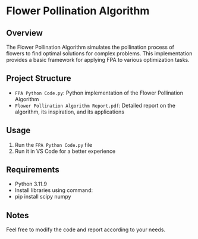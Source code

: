 # Flower Pollination Algorithm

## Overview
The Flower Pollination Algorithm simulates the pollination process of flowers to find optimal solutions for complex problems. This implementation provides a basic framework for applying FPA to various optimization tasks.

## Project Structure
* `FPA Python Code.py`: Python implementation of the Flower Pollination Algorithm
* `Flower Pollination Algorithm Report.pdf`: Detailed report on the algorithm, its inspiration, and its applications

## Usage
1. Run the `FPA Python Code.py` file
2. Run it in VS Code for a better experience

## Requirements
* Python 3.11.9
* Install libraries using command:
* pip install scipy numpy

## Notes
Feel free to modify the code and report according to your needs.
